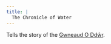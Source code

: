 ```yaml
---
title: |
  The Chronicle of Water
---
```


Tells the story of the [Gwneaud O Ddŵr](/Deities/Elemental%20Primordials/Gwneaud%20O%20Dd%C5%B5r.md).
